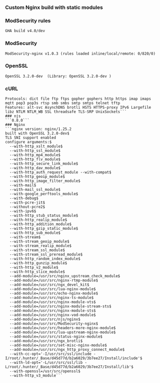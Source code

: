 ### Custom Nginx build with static modules
### ModSecurity rules
```GHA build v4.0/dev```
### ModSecurity
```ModSecurity-nginx v1.0.3 (rules loaded inline/local/remote: 0/820/0)```
### OpenSSL
```OpenSSL 3.2.0-dev  (Library: OpenSSL 3.2.0-dev )```
### cURL
```curl 8.2.0-DEV (x86_64-pc-linux-gnu) libcurl/8.2.0-DEV OpenSSL/3.2.0 zlib/1.2.11 brotli/1.0.9
Protocols: dict file ftp ftps gopher gophers http https imap imaps mqtt pop3 pop3s rtsp smb smbs smtp smtps telnet tftp
Features: alt-svc AsynchDNS brotli HSTS HTTPS-proxy IPv6 Largefile libz NTLM NTLM_WB SSL threadsafe TLS-SRP UnixSockets```
### njs
```0.8.0```
### Nginx
```nginx version: nginx/1.25.2
built with OpenSSL 3.2.0-dev$
TLS SNI support enabled
configure arguments:$
  --with-http_xslt_module$
  --with-http_ssl_module$
  --with-http_mp4_module$
  --with-http_flv_module$
  --with-http_secure_link_module$
  --with-http_dav_module$
  --with-http_auth_request_module --with-compat$
  --with-http_geoip_module$
  --with-http_image_filter_module$
  --with-mail$
  --with-mail_ssl_module$
  --with-google_perftools_module$
  --with-debug$
  --with-pcre-jit$
  --without-pcre2$
  --with-ipv6$
  --with-http_stub_status_module$
  --with-http_realip_module$
  --with-http_addition_module$
  --with-http_gzip_static_module$
  --with-http_sub_module$
  --with-stream$
  --with-stream_geoip_module$
  --with-stream_realip_module$
  --with-stream_ssl_module$
  --with-stream_ssl_preread_module$
  --with-http_random_index_module$
  --with-http_gunzip_module$
  --with-http_v2_module$
  --with-http_slice_module$
  --add-module=/usr/src/nginx_upstream_check_module$
  --add-module=/usr/src/nginx-rtmp-module$
  --add-module=/usr/src/ngx_devel_kit$
  --add-module=/usr/src/lua-nginx-module$
  --add-module=/usr/src/echo-nginx-module$
  --add-module=/usr/src/nginx-ts-module$
  --add-module=/usr/src/nginx-module-vts$
  --add-module=/usr/src/nginx-module-stream-sts$
  --add-module=/usr/src/nginx-module-sts$
  --add-module=/usr/src/nginx-vod-module$
  --add-module=/usr/src/njs/nginx$
  --add-module=/usr/src/ModSecurity-nginx$
  --add-module=/usr/src/headers-more-nginx-module$
  --add-module=/usr/src/lua-upstream-nginx-module$
  --add-module=/usr/src/status-nginx-module$
  --add-module=/usr/src/ngx_brotli$
  --add-module=/usr/src/set-misc-nginx-module$
  --add-module=/usr/src/ngx_http_proxy_connect_module$
  --with-cc-opt='-I/usr/src/ssl/include -I/root/.hunter/_Base/d45d77d/b2a6029/3b7ee27/Install/include'$
  --with-ld-opt='-L/usr/src/ssl/lib -L/root/.hunter/_Base/d45d77d/b2a6029/3b7ee27/Install/lib'$
  --with-openssl=/usr/src/openssl$
  --with-http_v3_module```
